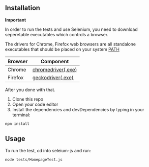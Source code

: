 ## Installation

**Important**

In order to run the tests and use Selenium, you need to download seperetable executables which controls a browser.

The drivers for Chrome, Firefox web browsers are all standalone executables that should be placed on your system [PATH](http://en.wikipedia.org/wiki/PATH_%28variable%29 "PATH")


| Browser  | Component |
| ------------- | ------------- |
| Chrome  | [	chromedriver(.exe)](http://chromedriver.storage.googleapis.com/index.html "chromedriver")  |
| Firefox  | [geckodriver(.exe)](https://github.com/mozilla/geckodriver/releases/ "geckodriver(.exe)")  |


After you done with that.

1. Clone this repo
2. Open your code editor
3. Install the dependencies and devDependencies by typing in your terminal:

```
npm install
```

## Usage 
To run the test, cd into seleium-js and run:

```
node tests/HomepageTest.js
```